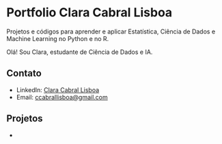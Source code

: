 # Portfolio Clara Cabral Lisboa
Projetos e códigos para aprender e aplicar Estatística, Ciência de Dados e Machine Learning no Python e no R.

Olá! Sou Clara, estudante de Ciência de Dados e IA.

## Contato

- LinkedIn: [Clara Cabral Lisboa](https://www.linkedin.com/in/clara-cabral-lisboa-967605124/)
- Email: ccabrallisboa@gmail.com
  
## Projetos

- 

